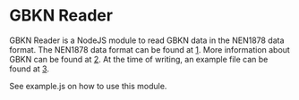 GBKN Reader
===

GBKN Reader is a NodeJS module to read GBKN data in the NEN1878 data format. The NEN1878 data format can be found at [1]. More information about GBKN can be found at [2]. At the time of writing, an example file can be found at [3].

See example.js on how to use this module.

[1]: http://www.gbkn.nl/nieuwesite/downloads/04.05.070%20LSV%20specs%201.1%20NEN1878%20+%20bijlagen.pdf
[2]: http://www.gbkn.nl/nieuwesite/downloads/07.05.065%20GBKN%20handboek%20VIPU2.1.pdf
[3]: http://www.gbkn.nl/downloads/WEESP_N__7001.zip
